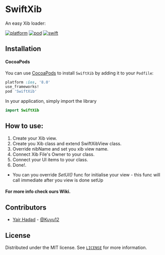 # SwiftXib
An easy Xib loader:

[![platform](https://img.shields.io/badge/platforms-iOS%20%7C%20macOS%20%7C%20tvOS%20%7C%20watchOS%20%7C%20Linux-333333.svg)](https://cocoapods.org/pods/SwiftXib)
[![pod](https://img.shields.io/cocoapods/v/SwiftXib.svg?style=flat)](https://cocoapods.org/pods/SwiftXib)
[![swift](https://img.shields.io/badge/Swift-4.2-orange.svg)](https://swift.org)


## Installation
#### CocoaPods
You can use [CocoaPods](https://cocoapods.org/pods/SwiftXib) to install `SwiftXib` by adding it to your `Podfile`:

```ruby
platform :ios, '8.0'
use_frameworks!
pod 'SwiftXib'
```

In your application, simply import the library

``` swift
import SwiftXib
```


## How to use:
1. Create your Xib view.
2. Create you Xib class and extend SwiftXibView class.
3. Override nibName and set you xib view name.  
4. Connect Xib File's Owner to your class.
5. Connect your UI items to your class.
6. Done!.


- You can you override *SetUI()* func for initialise your view - this func will call immediate after you view is done setUp
#### For more info check ours Wiki.


## Contributors

* [Yair Hadad](https://www.linkedin.com/in/yair-hadad-481440156) - [@Kuyu12](https://github.com/kuyu12)

## License

Distributed under the MIT license. See [`LICENSE`](LICENSE) for more information.

